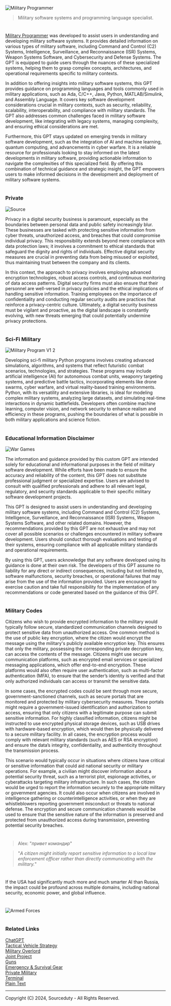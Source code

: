 ![Military Programmer](https://github.com/user-attachments/assets/ef9f8c1d-a25c-436e-a33c-90c4d604f917)

> Military software systems and programming language specialist.

#

[Military Programmer](https://chatgpt.com/g/g-Xq5wxnQCe-military-programmer) was developed to assist users in understanding and developing military software systems. It provides detailed information on various types of military software, including Command and Control (C2) Systems, Intelligence, Surveillance, and Reconnaissance (ISR) Systems, Weapon Systems Software, and Cybersecurity and Defense Systems. The GPT is equipped to guide users through the nuances of these specialized systems, helping them to grasp complex concepts, architectures, and operational requirements specific to military contexts.

In addition to offering insights into military software systems, this GPT provides guidance on programming languages and tools commonly used in military applications, such as Ada, C/C++, Java, Python, MATLAB/Simulink, and Assembly Language. It covers key software development considerations crucial in military contexts, such as security, reliability, scalability, interoperability, and compliance with military standards. The GPT also addresses common challenges faced in military software development, like integrating with legacy systems, managing complexity, and ensuring ethical considerations are met.

Furthermore, this GPT stays updated on emerging trends in military software development, such as the integration of AI and machine learning, quantum computing, and advancements in cyber warfare. It is a reliable resource for professionals looking to stay informed on the latest developments in military software, providing actionable information to navigate the complexities of this specialized field. By offering this combination of technical guidance and strategic insight, the GPT empowers users to make informed decisions in the development and deployment of military software systems.

#
### Private

![Source](https://github.com/user-attachments/assets/6011ef6a-5e2e-41b9-bc70-571ec62bfba0)

Privacy in a digital security business is paramount, especially as the boundaries between personal data and public safety increasingly blur. These businesses are tasked with protecting sensitive information from cyber threats, unauthorized access, and breaches that could compromise individual privacy. This responsibility extends beyond mere compliance with data protection laws; it involves a commitment to ethical standards that safeguard the dignity and rights of individuals. Effective digital security measures are crucial in preventing data from being misused or exploited, thus maintaining trust between the company and its clients.

In this context, the approach to privacy involves employing advanced encryption technologies, robust access controls, and continuous monitoring of data access patterns. Digital security firms must also ensure that their personnel are well-versed in privacy policies and the ethical implications of handling sensitive information. Training employees on the importance of confidentiality and conducting regular security audits are practices that reinforce a privacy-centric culture. Ultimately, a digital security business must be vigilant and proactive, as the digital landscape is constantly evolving, with new threats emerging that could potentially undermine privacy protections.

#
### Sci-Fi Military

![Military Program V1 2](https://github.com/user-attachments/assets/21abdb96-beae-44b1-9954-c548c2d22ac5)

Developing sci-fi military Python programs involves creating advanced simulations, algorithms, and systems that reflect futuristic combat scenarios, technologies, and strategies. These programs may include artificial intelligence (AI) for autonomous combat units, weaponry targeting systems, and predictive battle tactics, incorporating elements like drone swarms, cyber warfare, and virtual reality-based training environments. Python, with its versatility and extensive libraries, is ideal for modeling complex military systems, analyzing large datasets, and simulating real-time interactions in dynamic battlefields. Developers often combine machine learning, computer vision, and network security to enhance realism and efficiency in these programs, pushing the boundaries of what is possible in both military applications and science fiction.

#
### Educational Information Disclaimer

![War Games](https://github.com/user-attachments/assets/f42209eb-93ab-4065-9780-9fe2b21b1bb8)

The information and guidance provided by this custom GPT are intended solely for educational and informational purposes in the field of military software development. While efforts have been made to ensure the accuracy and reliability of the content, this GPT does not substitute professional judgment or specialized expertise. Users are advised to consult with qualified professionals and adhere to all relevant legal, regulatory, and security standards applicable to their specific military software development projects.

This GPT is designed to assist users in understanding and developing military software systems, including Command and Control (C2) Systems, Intelligence, Surveillance, and Reconnaissance (ISR) Systems, Weapon Systems Software, and other related domains. However, the recommendations provided by this GPT are not exhaustive and may not cover all possible scenarios or challenges encountered in military software development. Users should conduct thorough evaluations and testing of their systems, ensuring compliance with all applicable military standards and operational requirements.

By using this GPT, users acknowledge that any software developed using its guidance is done at their own risk. The developers of this GPT assume no liability for any direct or indirect consequences, including but not limited to, software malfunctions, security breaches, or operational failures that may arise from the use of the information provided. Users are encouraged to exercise caution and take full responsibility for the implementation of any recommendations or code generated based on the guidance of this GPT.

#
### Military Codes

Citizens who wish to provide encrypted information to the military would typically follow secure, standardized communication channels designed to protect sensitive data from unauthorized access. One common method is the use of public key encryption, where the citizen would encrypt the message using the military's publicly available encryption key. This ensures that only the military, possessing the corresponding private decryption key, can access the contents of the message. Citizens might use secure communication platforms, such as encrypted email services or specialized messaging applications, which offer end-to-end encryption. These platforms would also often require user authentication, such as multi-factor authentication (MFA), to ensure that the sender’s identity is verified and that only authorized individuals can access or transmit the sensitive data.

In some cases, the encrypted codes could be sent through more secure, government-sanctioned channels, such as secure portals that are monitored and protected by military cybersecurity measures. These portals might require a government-issued identification and authorization to access, ensuring that only citizens with a legitimate purpose can submit sensitive information. For highly classified information, citizens might be instructed to use encrypted physical storage devices, such as USB drives with hardware-based encryption, which would then be physically delivered to a secure military facility. In all cases, the encryption process would comply with relevant military standards (such as AES or RSA encryption) and ensure the data’s integrity, confidentiality, and authenticity throughout the transmission process.

This scenario would typically occur in situations where citizens have critical or sensitive information that could aid national security or military operations. For example, a civilian might discover information about a potential security threat, such as a terrorist plot, espionage activities, or cyberattacks targeting military infrastructure. In such cases, the citizen would be urged to report the information securely to the appropriate military or government agencies. It could also occur when citizens are involved in intelligence gathering or counterintelligence activities, or when they are whistleblowers reporting government misconduct or threats to national defense. The encryption and secure communication channels would be used to ensure that the sensitive nature of the information is preserved and protected from unauthorized access during transmission, preventing potential security breaches.

#

> Alex: "*привет командир*"

> "*A citizen might initially report sensitive information to a local law enforcement officer rather than directly communicating with the military.*"

#

If the USA had significantly much more and much smarter AI than Russia, the impact could be profound across multiple domains, including national security, economic power, and global influence.

#

![Armed Forces](https://github.com/user-attachments/assets/e00aee3d-afa2-4ddc-b367-7c419039cdcd)

#
### Related Links

[ChatGPT](https://github.com/sourceduty/ChatGPT)
<br>
[Tactical Vehicle Strategy](https://chatgpt.com/g/g-TSfu7BQRA-tactical-vehicle-strategy)
<br>
[Military Overlord](https://chatgpt.com/g/g-4r14DqjVY-military-overlord)
<br>
[Joint Project](https://chatgpt.com/g/g-EEvHlNpFC-joint-project)
<br>
[Guns](https://github.com/sourceduty/Guns)
<br>
[Emergency & Survival Gear](https://github.com/sourceduty/Emergency_Survival_Gear)
<br>
[Private Military](https://github.com/sourceduty/Private_Military)
<br>
[Terminal](https://github.com/sourceduty/Terminal)
<br>
[Plain Text](https://github.com/sourceduty/Plain_Text)

***
Copyright (C) 2024, Sourceduty - All Rights Reserved.
